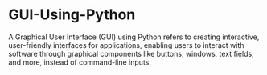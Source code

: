 # GUI-Using-Python
 A Graphical User Interface (GUI) using Python refers to creating interactive, user-friendly interfaces for applications, enabling users to interact with software through graphical components like buttons, windows, text fields, and more, instead of command-line inputs. 
